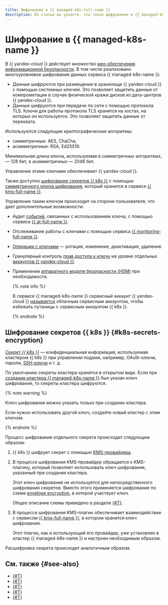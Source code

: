```yaml
---
title: Шифрование в {{ managed-k8s-full-name }}
description: Из статьи вы узнаете, что такое шифрование в {{ managed-k8s-name }}.
---
```


# Шифрование в {{ managed-k8s-name }}

В {{ yandex-cloud }} действует множество [мер обеспечения информационной безопасности](../../security/standarts.md). В том числе реализовано многоуровневое шифрование данных сервиса {{ managed-k8s-name }}:

* Данные шифруются при размещении в хранилище {{ yandex-cloud }} с помощью системных ключей. Это позволяет защитить данные от компрометации в случае физической кражи дисков из дата-центров {{ yandex-cloud }}.
* Данные шифруются при передаче по сети с помощью протокола TLS. Ключи для работы протокола TLS хранятся на хостах, на которых он используется. Это позволяет защитить данные от перехвата.

Используются следующие криптографические алгоритмы:
* симметричные: AES, ChaCha;
* асимметричные: RSA, Ed25519.

Минимальная длина ключа, используемая в симметричных алгоритмах, — 128 бит, в асимметричных — 2048 бит.

Управление этими ключами обеспечивает {{ yandex-cloud }}.

Также доступно [шифрование секретов {{ k8s }}](#k8s-secrets-encryption) с помощью [симметричного ключа шифрования](../../kms/concepts/key.md), который хранится в сервисе [{{ kms-full-name }}](../../kms/concepts/index.md).

Управление таким ключом происходит на стороне пользователя, что дает дополнительные возможности:

* Аудит [событий](../../kms/at-ref.md), связанных с использованием ключа, с помощью сервиса [{{ at-full-name }}](../../audit-trails/).
* Отслеживание работы с ключами с помощью сервиса [{{ monitoring-full-name }}](../../monitoring/).
* [Операции с ключами](../../kms/operations/index.md#symmetric-encryption) — ротация, изменение, деактивация, удаление.
* Гранулярный контроль [прав доступа к ключу](../../kms/security/index.md) на уровне отдельных [аккаунтов {{ yandex-cloud }}](../../iam/concepts/users/accounts.md).
* Применение [аппаратного модуля безопасности (HSM)](../../kms/concepts/hsm.md) при необходимости.

    {% note info %}

    В сервисе {{ managed-k8s-name }} сервисный аккаунт {{ yandex-cloud }} [называется](./index.md#service-accounts) облачным сервисным аккаунтом, чтобы избежать путаницы с сервисным аккаунтом {{ k8s }}.

    {% endnote %}

## Шифрование секретов {{ k8s }} {#k8s-secrets-encryption}

[_Секрет {{ k8s }}_](https://kubernetes.io/docs/concepts/configuration/secret/) — конфиденциальная информация, используемая кластером {{ k8s }} при управлении подами, например, OAuth-ключи, пароли, [SSH-ключи](../../glossary/ssh-keygen.md) и т. д.

По умолчанию секреты кластера хранятся в открытом виде. Если при [создании кластера {{ managed-k8s-name }}](../operations/kubernetes-cluster/kubernetes-cluster-create.md) был указан ключ шифрования, то секреты кластера шифруются.

{% note warning %}

Ключ шифрования можно указать только при создании кластера.

Если нужно использовать другой ключ, создайте новый кластер с этим ключом.

{% endnote %}

Процесс шифрования отдельного секрета происходит следующим образом:

1. {{ k8s }} шифрует секрет с помощью [KMS-провайдера](https://kubernetes.io/docs/tasks/administer-cluster/kms-provider/).

1. В процессе шифрования KMS-провайдер обращается к KMS-плагину, который позволяет использовать ключ шифрования, указанный при создании кластера.

    Этот ключ шифрования не используется для непосредственного шифрования секретов. Вместо этого применяется шифрование по схеме [envelope encryption](https://kubernetes.io/docs/tasks/administer-cluster/kms-provider/#kms-encryption-and-per-object-encryption-keys), в которой участвует ключ.

    Общее описание схемы приведено в разделе [{#T}](../../kms/concepts/envelope.md).

1. В процессе шифрования KMS-плагин обеспечивает взаимодействие с сервисом [{{ kms-full-name }}](../../kms/concepts/index.md), в котором хранится ключ шифрования.

    Этот плагин, как и использующий его провайдер, уже установлен в кластер {{ managed-k8s-name }} и настроен необходимым образом.

Расшифровка секрета происходит аналогичным образом.

## См. также {#see-also}

* [{#T}](../operations/applications/hashicorp-vault.md)
* [{#T}](../tutorials/marketplace/hashicorp-vault.md)
* [{#T}](../tutorials/kms-k8s.md)
* [{#T}](../operations/applications/external-secrets-operator.md)
* [{#T}](../tutorials/kubernetes-lockbox-secrets.md)